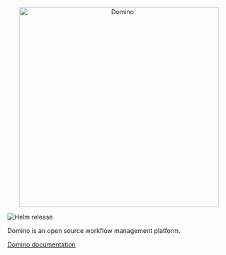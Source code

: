 <p align="center">
  <img src="https://raw.githubusercontent.com/Tauffer-Consulting/domino/main/media/logo.png" width="450" title="Domino">
</p>
<img alt="Helm release" src="https://img.shields.io/endpoint?url=https://artifacthub.io/badge/repository/domino&link=https://artifacthub.io/packages/search?repo=domino">


Domino is an open source workflow management platform.

[Domino documentation](https://domino-py.readthedocs.io/en/latest/)
